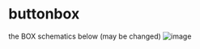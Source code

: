 # buttonbox
the BOX
schematics below (may be changed)
![image](https://github.com/user-attachments/assets/a2a05848-047d-4d3a-822e-e431287554a5)
